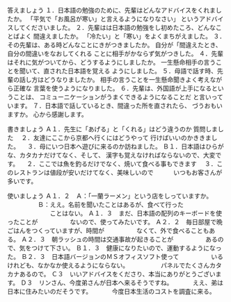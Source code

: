 答えましょう
１．日本語の勉強のために、先輩はどんなアドバイスをくれましたか。
「平気で「お風呂が寒い」と言えるようになりなさい」
というアドバイスしてくださいました。
２．先輩はは日本語の勉強をし初めたころ、どんなことばよく
間違えましたか。
「冷たい」と「寒い」をよくまちがえました。
３．その先輩は、ある時どんなことにきがつきましたか。
自分が「間違えたとき、自分の間違いをなおしてくれる
ことに相手がかならず気がつきした。
４．先輩はそれに気がついてから、どうするようにしましたか。
一生懸命相手の言うことを聞いて、直された日本語を覚える
ようにしました。
５．母語で話す時、先輩の話し方はどうなりましたか。
相手の言うことを一生懸命聞きよく考えながら正確な
言葉を使うようになりました。
６．先輩は、外国語が上手になるということは、
コミューニケーションがうまくできるようになることだ
と言いっています。
７．日本語で話しているとき、間違った所を直されたら、
づうおもいますか。
心から感謝します。

書きましょう
Ａ１．先生に「あげる」と「くれる」はどう違うのか
質問しました
　２．友達にここから京都へ行くにはどうやって
行けばいいのかききました。
　３．母にいつ日本へ遊びに来るのか訪ねました。
Ｂ１．日本語はひらがな、カタカナだけてなく、そして、
漢字も覚えなければならないので、大変です。
　２．ここでは魚を釣るだけでなく、焼いて食べる事もできます
　３．このレストランは値段が安いだけてなく、美味しいので
　　　いつもお客さんが多いです。

使いましょう
Ａ１．２　Ａ：「一蘭ラーメン」という店をしっていますか。
　　　　　Ｂ：ええ。名前を聞いたことはあるが、食べて行った
　　　　　　　ことはない。
Ａ１．３　まだ、日本語の配列のキーボードを使ったことが
　　　　　ないので、使ってみたいです。
Ａ２．２　毎日部屋で晩ごはんをつくっていますが、時間が
　　　　　なくて、外で食べることもある。
Ａ２．３　朝ラッシュの時間は交通事故が起きることが
　　　　　あるので、気をつけて下さい。
Ｂ１．３　健康になりたいので、運動するようになった。
Ｂ２．３　日本語バージョンのＭＳオフィスソフト使って
　　　　　いるけれども、なかなか使えるようにならない。
　　　　　パネルでたくさんカタカナあるので。
Ｃ３　いいアドバイスをくださり、本当にありがとうございます。
Ｄ３　リンさん、今度弟さんが日本へ来るそうですね。
　　　ええ、弟は日本に住みたいのだそうです。
　　　今度日本生活のコストを調査に来る。
